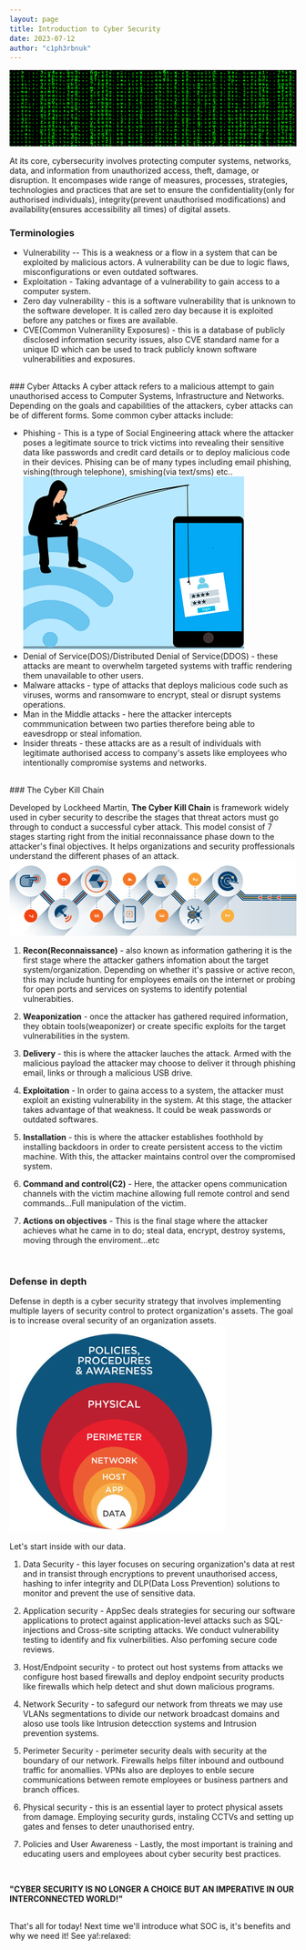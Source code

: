 ```yaml
---
layout: page
title: Introduction to Cyber Security
date: 2023-07-12
author: "c1ph3rbnuk"
---
```

![](../assets/images/ctbt/matrix1.png)

At its core, cybersecurity involves protecting computer systems, networks, data, and information from unauthorized access, theft, damage, or disruption. It encompases wide range of measures, processes, strategies, technologies and practices that are set to ensure the confidentiality(only for authorised individuals), integrity(prevent unauthorised modifications) and availability(ensures accessibility all times) of digital assets. 
<br>

### Terminologies 
* Vulnerability -- This is a weakness or a flow in a system that can be exploited by malicious actors. A vulnerability can be due to logic flaws, misconfigurations or even outdated softwares.  
* Exploitation - Taking advantage of a vulnerability to gain access to a computer system.  
* Zero day vulnerability - this is a software vulnerability that is unknown to the software developer. It is called zero day because it is exploited before any patches or fixes are available.  
* CVE(Common Vulneranility Exposures) - this is a database of publicly disclosed information security issues, also CVE standard name for a unique ID which can be used to track publicly known software vulnerabilities and exposures.

<br>
### Cyber Attacks  
A cyber attack refers to a malicious attempt to gain unauthorised access to Computer Systems, Infrastructure and Networks. Depending on the goals and capabilities of the attackers, cyber attacks can be of different forms. Some common cyber attacks include:

* Phishing - This is a type of Social Engineering attack where the attacker poses a legitimate source to trick victims into revealing their sensitive data like passwords and credit card details or to deploy malicious code in their devices. Phising can be of many types including email phishing, vishing(through telephone), smishing(via text/sms) etc.. 
![phishing](../assets/images/ctbt/phishing.png)
* Denial of Service(DOS)/Distributed Denial of Service(DDOS) - these attacks are meant to overwhelm targeted systems with traffic rendering them unavailable to other users.  
* Malware attacks - type of attacks that deploys malicious code such as viruses, worms and ransomware to encrypt, steal or disrupt systems operations.
*  Man in the Middle attacks - here the attacker intercepts commmunication between two parties therefore being able to eavesdropp or steal infomation.  
* Insider threats - these attacks are as a result of individuals with legitimate authorised access to company's assets like employees who intentionally compromise systems and networks.

<br>
### The Cyber Kill Chain

Developed by Lockheed Martin, **The Cyber Kill Chain** is framework widely used in cyber security to describe the stages that threat actors must go through to conduct a successful cyber attack. This model consist of 7 stages starting right from the initial reconnaissance phase down to the attacker's final objectives. It helps organizations and security proffessionals understand the different phases of an attack.
![](../assets/images/ctbt/lockheed.png) 

1. **Recon(Reconnaissance)** - also known as information gathering it is the first stage where the attacker gathers infomation about the target system/organization. Depending on whether it's passive or active recon, this may include hunting for employees emails on the internet or probing for open ports and services on systems to identify potential vulnerabities. 

2. **Weaponization** - once the attacker has gathered required information, they obtain tools(weaponizer) or create specific exploits for the target vulnerabilities in the system. 

3. **Delivery** - this is where the attacker lauches the attack. Armed with the malicious payload the attacker may choose to deliver it through phishing email, links or through a malicious USB drive. 

4. **Exploitation** - In order to gaina access to a system, the attacker must exploit an existing vulnerability in the system. At this stage, the attacker takes advantage of that weakness. It could be weak passwords or outdated softwares.  

5. **Installation** - this is where the attacker establishes foothhold by installing backdoors in order to create persistent access to the victim machine. With this, the attacker maintains control over the compromised system.

6. **Command and control(C2)** - Here, the attacker opens communication channels with the victim machine allowing full remote control and send commands...Full manipulation of the victim. 

7. **Actions on objectives** - This is the final stage where the attacker achieves what he came in to do; steal data, encrypt, destroy systems, moving through the enviroment...etc 

<br>

### Defense in depth
Defense in depth is a cyber security strategy that involves implementing multiple layers of security control to protect organization's assets. The goal is to increase overal security of an organization assets.
![](../assets/images/ctbt/did.png)  

Let's start inside with our data.
1. Data Security - this layer focuses on securing organization's data at rest and in transist through encryptions to prevent unauthorised access, hashing to infer integrity and DLP(Data Loss Prevention) solutions to monitor and prevent the use of sensitive data.

2. Application security - AppSec deals strategies for securing our software applications to protect against application-level attacks such as SQL-injections and Cross-site scripting attacks. We conduct vulnerability testing to identify and fix vulnerbilities. Also perfoming secure code reviews.

3. Host/Endpoint security - to protect out host systems from attacks we configure host based firewalls and deploy endpoint security products like firewalls which help detect and shut down malicious programs.

4. Network Security - to safegurd our network from threats we may use VLANs segmentations to divide our network broadcast domains and aloso use tools like Intrusion detecction systems and Intrusion prevention systems.

5. Perimeter Security - perimeter security deals with security at the boundary of our network. Firewalls helps filter inbound and outbound traffic for anomallies. VPNs also are deployes to enble secure communications between remote employees or business partners and branch offices.

6. Physical security - this is an essential layer to protect physical assets from damage. Employing security gurds, instaling CCTVs and setting up gates and fenses to deter unauthorised entry.

7. Policies and User Awareness - Lastly, the most important is training and educating users and employees about cyber security best practices.  

<br>

**"CYBER SECURITY IS NO LONGER A CHOICE BUT AN IMPERATIVE IN OUR INTERCONNECTED WORLD!"**

<br>
That's all for today! Next time we'll introduce what SOC is, it's benefits and why we need it! See ya!:relaxed: